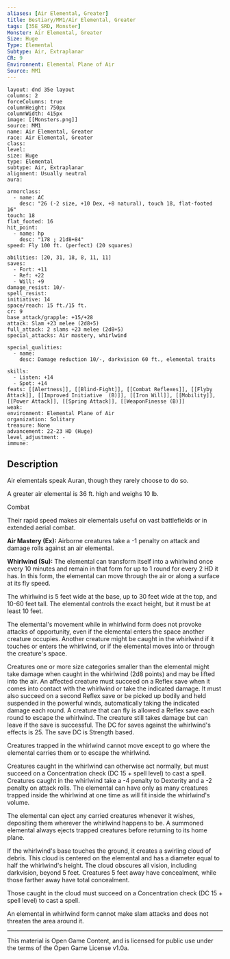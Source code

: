```yaml
---
aliases: [Air Elemental, Greater]
title: Bestiary/MM1/Air Elemental, Greater
tags: [35E_SRD, Monster]
Monster: Air Elemental, Greater
Size: Huge
Type: Elemental
Subtype: Air, Extraplanar
CR: 9
Environnent: Elemental Plane of Air
Source: MM1
---
```


```statblock
layout: dnd 35e layout
columns: 2
forceColumns: true
columnHeight: 750px
columnWidth: 415px
image: [[Monsters.png]]
source: MM1
name: Air Elemental, Greater
race: Air Elemental, Greater
class: 
level: 
size: Huge
type: Elemental
subtype: Air, Extraplanar
alignment: Usually neutral
aura: 

armorclass:
  - name: AC
    desc: "26 (-2 size, +10 Dex, +8 natural), touch 18, flat-footed 16"
touch: 18
flat_footed: 16
hit_point:
  - name: hp
    desc: "178 ; 21d8+84"
speed: Fly 100 ft. (perfect) (20 squares)

abilities: [20, 31, 18, 8, 11, 11]
saves:
  - Fort: +11
  - Ref: +22
  - Will: +9
damage_resist: 10/-
spell_resist: 
initiative: 14
space/reach: 15 ft./15 ft.
cr: 9
base_attack/grapple: +15/+28
attack: Slam +23 melee (2d8+5)
full_attack: 2 slams +23 melee (2d8+5)
special_attacks: Air mastery, whirlwind

special_qualities:
  - name: 
    desc: Damage reduction 10/-, darkvision 60 ft., elemental traits

skills:
  - Listen: +14
  - Spot: +14
feats: [[Alertness]], [[Blind-Fight]], [[Combat Reflexes]], [[Flyby Attack]], [[Improved Initiative  (B)]], [[Iron Will]], [[Mobility]], [[Power Attack]], [[Spring Attack]], [[WeaponFinesse (B)]]
weak: 
environment: Elemental Plane of Air
organization: Solitary
treasure: None
advancement: 22-23 HD (Huge)
level_adjustment: -
immune: 
```

## Description

<p>Air elementals speak Auran, though they rarely choose to do so.</p>
<p>A greater air elemental is 36 ft. high and weighs 10 lb.</p>
<p>Combat</p>
<p>Their rapid speed makes air elementals useful on vast battlefields or in extended aerial combat.</p>
<p>
            <b>Air Mastery (Ex):</b> Airborne creatures take a -1 penalty on attack and damage rolls against an air elemental.</p>
<p>
            <b>Whirlwind (Su):</b> The elemental can transform itself into a whirlwind once every 10 minutes and remain in that form for up to 1 round for every 2 HD it has. In this form, the elemental can move through the air or along a surface at its fly speed.</p>
<p>The whirlwind is 5 feet wide at the base, up to 30 feet wide at the top, and 10-60 feet tall. The elemental controls the exact height, but it must be at least 10 feet.</p>
<p>The elemental's movement while in whirlwind form does not provoke attacks of opportunity, even if the elemental enters the space another creature occupies. Another creature might be caught in the whirlwind if it touches or enters the whirlwind, or if the elemental moves into or through the creature's space.</p>
<p>Creatures one or more size categories smaller than the elemental might take damage when caught in the whirlwind (2d8 points) and may be lifted into the air. An affected creature must succeed on a Reflex save when it comes into contact with the whirlwind or take the indicated damage. It must also succeed on a second Reflex save or be picked up bodily and held suspended in the powerful winds, automatically taking the indicated damage each round. A creature that can fly is allowed a Reflex save each round to escape the whirlwind. The creature still takes damage but can leave if the save is successful. The DC for saves against the whirlwind's effects is 25. The save DC is Strength based.</p>
<p>Creatures trapped in the whirlwind cannot move except to go where the elemental carries them or to escape the whirlwind.</p>
<p>Creatures caught in the whirlwind can otherwise act normally, but must succeed on a Concentration check (DC 15 + spell level) to cast a spell. Creatures caught in the whirlwind take a -4 penalty to Dexterity and a -2 penalty on attack rolls. The elemental can have only as many creatures trapped inside the whirlwind at one time as will fit inside the whirlwind's volume.</p>
<p>The elemental can eject any carried creatures whenever it wishes, depositing them wherever the whirlwind happens to be. A summoned elemental always ejects trapped creatures before returning to its home plane.</p>
<p>If the whirlwind's base touches the ground, it creates a swirling cloud of debris. This cloud is centered on the elemental and has a diameter equal to half the whirlwind's height. The cloud obscures all vision, including darkvision, beyond 5 feet. Creatures 5 feet away have concealment, while those farther away have total concealment.</p>
<p>Those caught in the cloud must succeed on a Concentration check (DC 15 + spell level) to cast a spell.</p>
<p>An elemental in whirlwind form cannot make slam attacks and does not threaten the area around it.</p>

---

This material is Open Game Content, and is licensed for public use under
the terms of the Open Game License v1.0a.
